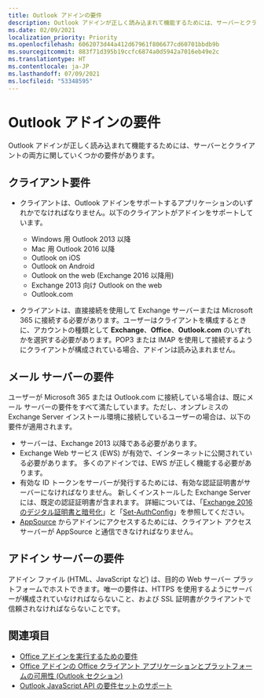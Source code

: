 ```yaml
---
title: Outlook アドインの要件
description: Outlook アドインが正しく読み込まれて機能するためには、サーバーとクライアントの両方に関していくつかの要件があります。
ms.date: 02/09/2021
localization_priority: Priority
ms.openlocfilehash: 6062073d44a412d67961f806677cd60701bbdb9b
ms.sourcegitcommit: 883f71d395b19ccfc6874a0d5942a7016eb49e2c
ms.translationtype: HT
ms.contentlocale: ja-JP
ms.lasthandoff: 07/09/2021
ms.locfileid: "53348595"
---
```

# <a name="outlook-add-in-requirements"></a>Outlook アドインの要件

Outlook アドインが正しく読み込まれて機能するためには、サーバーとクライアントの両方に関していくつかの要件があります。

## <a name="client-requirements"></a>クライアント要件

- クライアントは、Outlook アドインをサポートするアプリケーションのいずれかでなければなりません。以下のクライアントがアドインをサポートしています。

  - Windows 用 Outlook 2013 以降
  - Mac 用 Outlook 2016 以降
  - Outlook on iOS
  - Outlook on Android
  - Outlook on the web (Exchange 2016 以降用)
  - Exchange 2013 向け Outlook on the web
  - Outlook.com

- クライアントは、直接接続を使用して Exchange サーバーまたは Microsoft 365 に接続する必要があります。ユーザーはクライアントを構成するときに、アカウントの種類として **Exchange**、**Office**、**Outlook.com** のいずれかを選択する必要があります。POP3 または IMAP を使用して接続するようにクライアントが構成されている場合、アドインは読み込まれません。

## <a name="mail-server-requirements"></a>メール サーバーの要件

ユーザーが Microsoft 365 または Outlook.com に接続している場合は、既にメール サーバーの要件をすべて満たしています。ただし、オンプレミスの Exchange Server インストール環境に接続しているユーザーの場合は、以下の要件が適用されます。

- サーバーは、Exchange 2013 以降である必要があります。
- Exchange Web サービス (EWS) が有効で、インターネットに公開されている必要があります。 多くのアドインでは、EWS が正しく機能する必要があります。
- 有効な ID トークンをサーバーが発行するためには、有効な認証証明書がサーバーになければなりません。 新しくインストールした Exchange Server には、既定の認証証明書が含まれます。 詳細については、「[Exchange 2016 のデジタル証明書と暗号化](/Exchange/architecture/client-access/certificates)」と「[Set-AuthConfig](/powershell/module/exchange/organization/Set-AuthConfig)」を参照してください。
- [AppSource](https://appsource.microsoft.com/marketplace/apps?product=office&page=1&src=office&corrid=a35323d5-0e3d-4cc0-ba44-57537d74aae8&omexanonuid=581941df-1c6f-4eda-89e7-651af8aeaeb2) からアドインにアクセスするためには、クライアント アクセス サーバーが AppSource と通信できなければなりません。

## <a name="add-in-server-requirements"></a>アドイン サーバーの要件

アドイン ファイル (HTML、JavaScript など) は、目的の Web サーバー プラットフォームでホストできます。唯一の要件は、HTTPS を使用するようにサーバーが構成されていなければならないこと、および SSL 証明書がクライアントで信頼されなければならないことです。

## <a name="see-also"></a>関連項目

- [Office アドインを実行するための要件](../concepts/requirements-for-running-office-add-ins.md)
- [Office アドインの Office クライアント アプリケーションとプラットフォームの可用性 (Outlook セクション)](../overview/office-add-in-availability.md#outlook)
- [Outlook JavaScript API の要件セットのサポート](../reference/requirement-sets/outlook-api-requirement-sets.md#requirement-sets-supported-by-exchange-servers-and-outlook-clients)
